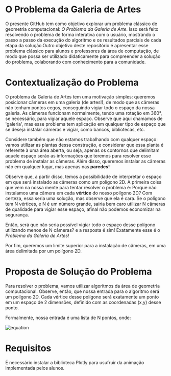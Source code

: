 # O Problema da Galeria de Artes

O presente GitHub tem como objetivo explorar um problema clássico de geometria computacional: *O Problema da Galeria de Arte*. Isso será feito resolvendo o problema de forma interativa com o usuário, mostrando o passo a passo da execução do algoritmo e os resultados parciais de cada etapa da solução.Outro objetivo deste repositório é apresentar esse problema clássico para alunos e professores da área de computação, de modo que possa ser utilizado didaticamente para compreender a solução do problema, colaborando com conhecimento para a comunidade.

# Contextualização do Problema

O problema da Galeria de Artes tem uma motivação simples: queremos posicionar câmeras em uma galeria (de artes!), de modo que
as câmeras não tenham pontos cegos, conseguindo vigiar todo o espaço da nossa galeria. As câmeras funcionam normalmente, tendo
uma rotação em 360°, se necessário, para vigiar aquele espaço. Observe que aqui chamamos de 'galeria', mas esse problema tem 
aplicação em qualquer tipo de espaço que se deseja instalar câmeras e vigiar, como bancos, bibliotecas, etc.

Considere também que não estamos trabalhando com qualquer espaço: vamos utilizar as plantas dessa construção, e considerar que
essa planta é referente à uma área aberta, ou seja, apenas os contornos que delimitam aquele espaço serão as informações que
teremos para resolver esse problema de instalar as câmeras. Além disso, queremos instalar as câmeras não em qualquer lugar, mas
apenas nas **paredes!**

Observe que, a partir disso, temos a possibilidade de interpretar o espaço em que será instalado as câmeras como um polígono 2D.
A primeira coisa que vem na nossa mente para tentar resolver o problema é: Porque não instalamos uma câmera em cada **vértice** do
nosso polígono 2D? Com certeza, essa seria uma solução, mas observe que ela é cara. Se o polígono tem N vértices, e N é um número
grande, sairia bem caro utilizar N câmeras de qualidade para vigiar esse espaço, afinal não podemos economizar na segurança.

Então, será que não seria possível vigiar todo o espaço desse polígono utilizando menos de N câmeras? e a resposta é sim! 
Exatamente esse é o *Problema da Galeria de Artes!*

Por fim, queremos um limite superior para a instalação de câmeras, em uma área delimitada por um polígono 2D.

# Proposta de Solução do Problema

Para resolver o problema, vamos utilizar algoritmos da área de geometria computacional. Observe, então, que nossa entrada para o
algoritmo será um polígono 2D. Cada vértice desse polígono será exatamente um ponto em um espaço de 2 dimensões, definido com as
coordenadas (x,y) desse ponto.

Formalmente, nossa entrada é uma lista de N pontos, onde:

![equation](https://latex.codecogs.com/svg.image?&space;Point_{i}=(x_{i},y_{i}))

# Requisitos

É necessário instalar a biblioteca Plotly para usufruir da animação implementada pelos alunos.

